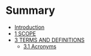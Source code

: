# Summary

* [Introduction](README.md)
* [1 SCOPE](1_scope.md)
* [3 TERMS AND DEFINITIONS](3_terms_and_definitions.md)
   * [3.1 Acronyms](31_acronyms.md)

